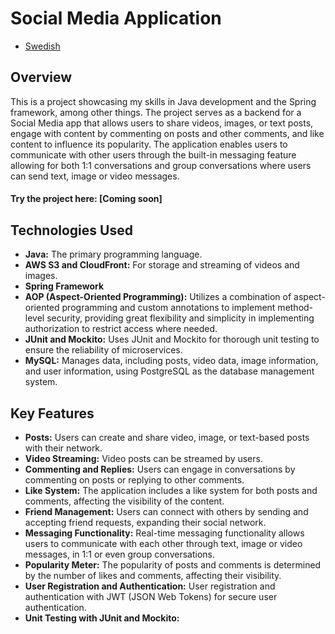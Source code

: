 # Social Media Application
- [Swedish](README_SE.md)

## Overview
This is a project showcasing my skills in Java development and the Spring framework, among other things.
The project serves as a backend for a Social Media app that allows users to share videos, images, or text posts, engage 
with content by commenting on posts and other comments, and like content to influence its popularity. The application enables 
users to communicate with other users through the built-in messaging feature allowing for both 1:1 conversations and group conversations
where users can send text, image or video messages.

#### Try the project here: [Coming soon]


## Technologies Used
- **Java:** The primary programming language.
- **AWS S3 and CloudFront:** For storage and streaming of videos and images.
- **Spring Framework**
- **AOP (Aspect-Oriented Programming):** Utilizes a combination of aspect-oriented programming and custom annotations to implement method-level security, providing great flexibility and simplicity in implementing authorization to restrict access where needed.
- **JUnit and Mockito:** Uses JUnit and Mockito for thorough unit testing to ensure the reliability of microservices.
- **MySQL:** Manages data, including posts, video data, image information, and user information, using PostgreSQL as the database management system.

## Key Features
- **Posts:** Users can create and share video, image, or text-based posts with their network.
- **Video Streaming:** Video posts can be streamed by users.
- **Commenting and Replies:** Users can engage in conversations by commenting on posts or replying to other comments.
- **Like System:** The application includes a like system for both posts and comments, affecting the visibility of the content.
- **Friend Management:** Users can connect with others by sending and accepting friend requests, expanding their social network.
- **Messaging Functionality:** Real-time messaging functionality allows users to communicate with each other through text, image or video messages, in 1:1 or even group conversations.
- **Popularity Meter:** The popularity of posts and comments is determined by the number of likes and comments, affecting their visibility.
- **User Registration and Authentication:** User registration and authentication with JWT (JSON Web Tokens) for secure user authentication.
- **Unit Testing with JUnit and Mockito:** 
